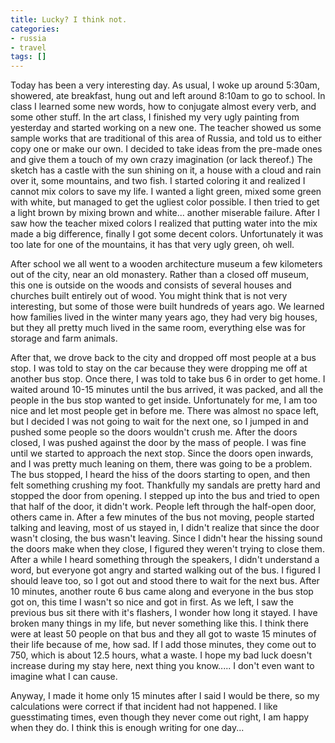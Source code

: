 ```yaml
---
title: Lucky? I think not.
categories:
- russia
- travel
tags: []
---
```

Today has been a very interesting day. As usual, I woke up around 5:30am, showered, ate breakfast, hung out and left around 8:10am to go to school. In class I learned some new words, how to conjugate almost every verb, and some other stuff. In the art class, I finished my very ugly painting from yesterday and started working on a new one. The teacher showed us some sample works that are traditional of this area of Russia, and told us to either copy one or make our own. I decided to take ideas from the pre-made ones and give them a touch of my own crazy imagination (or lack thereof.) The sketch has a castle with the sun shining on it, a house with a cloud and rain over it, some mountains, and two fish. I started coloring it and realized I cannot mix colors to save my life. I wanted a light green, mixed some green with white, but managed to get the ugliest color possible. I then tried to get a light brown by mixing brown and white... another miserable failure. After I saw how the teacher mixed colors I realized that putting water into the mix made a big difference, finally I got some decent colors. Unfortunately it was too late for one of the mountains, it has that very ugly green, oh well.

After school we all went to a wooden architecture museum a few kilometers out of the city, near an old monastery. Rather than a closed off museum, this one is outside on the woods and consists of several houses and churches built entirely out of wood. You might think that is not very interesting, but some of those were built hundreds of years ago. We learned how families lived in the winter many years ago, they had very big houses, but they all pretty much lived in the same room, everything else was for storage and farm animals.

After that, we drove back to the city and dropped off most people at a bus stop. I was told to stay on the car because they were dropping me off at another bus stop. Once there, I was told to take bus 6 in order to get home. I waited around 10-15 minutes until the bus arrived, it was packed, and all the people in the bus stop wanted to get inside. Unfortunately for me, I am too nice and let most people get in before me. There was almost no space left, but I decided I was not going to wait for the next one, so I jumped in and pushed some people so the doors wouldn't crush me. After the doors closed, I was pushed against the door by the mass of people. I was fine until we started to approach the next stop. Since the doors open inwards, and I was pretty much leaning on them, there was going to be a problem. The bus stopped, I heard the hiss of the doors starting to open, and then felt something crushing my foot. Thankfully my sandals are pretty hard and stopped the door from opening. I stepped up into the bus and tried to open that half of the door, it didn't work. People left through the half-open door, others came in. After a few minutes of the bus not moving, people started talking and leaving, most of us stayed in, I didn't realize that since the door wasn't closing, the bus wasn't leaving. Since I didn't hear the hissing sound the doors make when they close, I figured they weren't trying to close them. After a while I heard something through the speakers, I didn't understand a word, but everyone got angry and started walking out of the bus. I figured I should leave too, so I got out and stood there to wait for the next bus. After 10 minutes, another route 6 bus came along and everyone in the bus stop got on, this time I wasn't so nice and got in first. As we left, I saw the previous bus sit there with it's flashers, I wonder how long it stayed. I have broken many things in my life, but never something like this. I think there were at least 50 people on that bus and they all got to waste 15 minutes of their life because of me, how sad. If I add those minutes, they come out to 750, which is about 12.5 hours, what a waste. I hope my bad luck doesn't increase during my stay here, next thing you know..... I don't even want to imagine what I can cause.

Anyway, I made it home only 15 minutes after I said I would be there, so my calculations were correct if that incident had not happened. I like guesstimating times, even though they never come out right, I am happy when they do. I think this is enough writing for one day...
